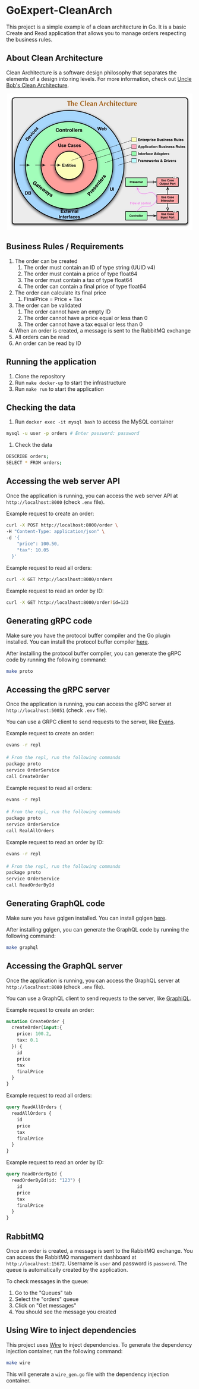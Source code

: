 # GoExpert-CleanArch

This project is a simple example of a clean architecture in Go. It is a basic Create and Read application that allows you to manage orders respecting the business rules.

## About Clean Architecture

Clean Architecture is a software design philosophy that separates the elements of a design into ring levels. For more information, check out [Uncle Bob's Clean Architecture](https://blog.cleancoder.com/uncle-bob/2012/08/13/the-clean-architecture.html).

<div align="center">
  <img src="./assets/CleanArchitecture.jpg" alt="Clean Architecture" width="500">
</div>

## Business Rules / Requirements

1. The order can be created
    1. The order must contain an ID of type string (UUID v4)
    1. The order must contain a price of type float64
    1. The order must contain a tax of type float64
    1. The order can contain a final price of type float64
1. The order can calculate its final price
    1. FinalPrice = Price + Tax
1. The order can be validated
    1. The order cannot have an empty ID
    1. The order cannot have a price equal or less than 0
    1. The order cannot have a tax equal or less than 0
1. When an order is created, a message is sent to the RabbitMQ exchange
1. All orders can be read
1. An order can be read by ID

## Running the application

1. Clone the repository
1. Run `make docker-up` to start the infrastructure
1. Run `make run` to start the application

## Checking the data

1. Run `docker exec -it mysql bash` to access the MySQL container

```bash
mysql -u user -p orders # Enter password: password
```

1. Check the data

```bash
DESCRIBE orders;
SELECT * FROM orders;
```

## Accessing the web server API

Once the application is running, you can access the web server API at `http://localhost:8000` (check `.env` file).

Example request to create an order:

```bash
curl -X POST http://localhost:8000/order \
-H "Content-Type: application/json" \
-d '{
    "price": 100.50,
    "tax": 10.05
  }'
```

Example request to read all orders:

```bash
curl -X GET http://localhost:8000/orders
```

Example request to read an order by ID:

```bash
curl -X GET http://localhost:8000/order?id=123
```

## Generating gRPC code

Make sure you have the protocol buffer compiler and the Go plugin installed. You can install the protocol buffer compiler [here](https://grpc.io/docs/protoc-installation/).

After installing the protocol buffer compiler, you can generate the gRPC code by running the following command:

```bash
make proto
```

## Accessing the gRPC server

Once the application is running, you can access the gRPC server at `http://localhost:50051` (check `.env` file).

You can use a GRPC client to send requests to the server, like [Evans](https://github.com/ktr0731/evans).

Example request to create an order:

```bash
evans -r repl

# From the repl, run the following commands
package proto
service OrderService
call CreateOrder
```

Example request to read all orders:

```bash
evans -r repl

# From the repl, run the following commands
package proto
service OrderService
call RealAllOrders
```

Example request to read an order by ID:

```bash
evans -r repl

# From the repl, run the following commands
package proto
service OrderService
call ReadOrderById
```

## Generating GraphQL code

Make sure you have gqlgen installed. You can install gqlgen [here](https://github.com/99designs/gqlgen).

After installing gqlgen, you can generate the GraphQL code by running the following command:

```bash
make graphql
```

## Accessing the GraphQL server

Once the application is running, you can access the GraphQL server at `http://localhost:8080` (check `.env` file).

You can use a GraphQL client to send requests to the server, like [GraphiQL](https://github.com/graphql/graphiql).

Example request to create an order:

```graphql
mutation CreateOrder {
  createOrder(input:{
    price: 100.2,
    tax: 0.1
  }) {
    id
    price
    tax
    finalPrice
  }
}
```

Example request to read all orders:

```graphql
query ReadAllOrders {
  readAllOrders {
    id
    price
    tax
    finalPrice
  }
}
```

Example request to read an order by ID:

```graphql
query ReadOrderById {
  readOrderById(id: "123") {
    id
    price
    tax
    finalPrice
  }
}
```

## RabbitMQ

Once an order is created, a message is sent to the RabbitMQ exchange. You can access the RabbitMQ management dashboard at `http://localhost:15672`. Username is `user` and password is `password`. The queue is automatically created by the application.

To check messages in the queue:

1. Go to the "Queues" tab
1. Select the "orders" queue
1. Click on "Get messages"
1. You should see the message you created

## Using Wire to inject dependencies

This project uses [Wire](https://github.com/google/wire) to inject dependencies. To generate the dependency injection container, run the following command:

```bash
make wire
```

This will generate a `wire_gen.go` file with the dependency injection container.